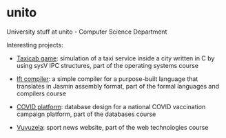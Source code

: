 # unito
University stuff at unito - Computer Science Department

Interesting projects:
* [Taxicab game](https://github.com/andreadlm/unito/tree/master/so/Progetto/Taxicab-game): simulation of a taxi service inside a city written in C by using sysV IPC structures, part of the operating systems course

* [lft compiler](https://github.com/andreadlm/unito/tree/master/lft/Lab/Esercizi/Es05_traduttore/Es05_02): a simple compiler for a purpose-built language that translates in Jasmin assembly format, part of the formal languages and compilers course

* [COVID platform](https://github.com/andreadlm/unito/tree/master/bd/Progetto): database design for a national COVID vaccination campaign platform, part of the databases course

* [Vuvuzela](https://github.com/andreadlm/unito/tree/master/tweb/Vuvuzela): sport news website, part of the web technologies course
